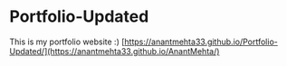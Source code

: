 # Portfolio-Updated
This is my portfolio website :)
[https://anantmehta33.github.io/Portfolio-Updated/](https://anantmehta33.github.io/AnantMehta/)
